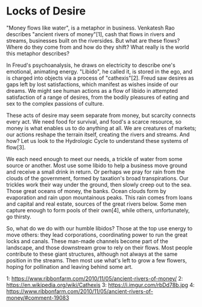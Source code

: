 # Locks of Desire

"Money flows like water", is a metaphor in business. Venkatesh Rao describes "ancient rivers of money"[1], cash that flows in rivers and streams, businesses built on the riversides. But what are these flows? Where do they come from and how do they shift? What really is the world this metaphor describes?

In Freud's psychoanalysis, he draws on electricity to describe one's emotional, animating energy. "Libido", he called it, is stored in the ego, and is charged into objects via a process of "cathexis"[2]. Freud saw desires as gaps left by lost satisfactions, which manifest as wishes inside of our dreams. We might see human actions as a flow of libido in attempted satisfaction of a range of desires, from the bodily pleasures of eating and sex to the complex passions of culture.

These acts of desire may seem separate from money, but scarcity connects every act. We need food for survival, and food's a scarce resource, so money is what enables us to do anything at all. We are creatures of markets; our actions reshape the terrain itself, creating the rivers and streams. And how? Let us look to the Hydrologic Cycle to understand these systems of flow[3].

We each need enough to meet our needs, a trickle of water from some source or another. Most use some libido to help a business move ground and receive a small drink in return. Or perhaps we pray for rain from the clouds of the government, formed by taxation's broad transpirations. Our trickles work their way under the ground, then slowly creep out to the sea. Those great oceans of money, the banks. Ocean clouds form by evaporation and rain upon mountainous peaks. This rain comes from loans and capital and real estate, sources of the great rivers below. Some men capture enough to form pools of their own[4], while others, unfortunately, go thirsty.

So, what do we do with our humble libidos? Those at the top use energy to move others: they lead corporations, coordinating power to run the great locks and canals. These man-made channels become part of the landscape, and those downstream grow to rely on their flows. Most people contribute to these giant structures, although not always at the same position in the streams. Then most use what's left to grow a few flowers, hoping for pollination and leaving behind some art.

1: https://www.ribbonfarm.com/2010/11/05/ancient-rivers-of-money/
2: https://en.wikipedia.org/wiki/Cathexis
3: https://i.imgur.com/rbDd78b.jpg
4: https://www.ribbonfarm.com/2010/11/05/ancient-rivers-of-money/#comment-19083
